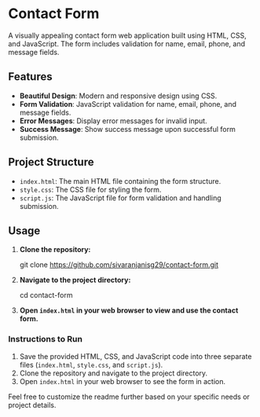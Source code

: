 


# Contact Form

A visually appealing contact form web application built using HTML, CSS, and JavaScript. The form includes validation for name, email, phone, and message fields.

## Features

- **Beautiful Design**: Modern and responsive design using CSS.
- **Form Validation**: JavaScript validation for name, email, phone, and message fields.
- **Error Messages**: Display error messages for invalid input.
- **Success Message**: Show success message upon successful form submission.

## Project Structure

- `index.html`: The main HTML file containing the form structure.
- `style.css`: The CSS file for styling the form.
- `script.js`: The JavaScript file for form validation and handling submission.

## Usage

1. **Clone the repository:**

   git clone https://github.com/sivaranjanisg29/contact-form.git
 

2. **Navigate to the project directory:**

   cd contact-form
 

3. **Open `index.html` in your web browser to view and use the contact form.**

### Instructions to Run
1. Save the provided HTML, CSS, and JavaScript code into three separate files (`index.html`, `style.css`, and `script.js`).
2. Clone the repository and navigate to the project directory.
3. Open `index.html` in your web browser to see the form in action.

Feel free to customize the readme further based on your specific needs or project details.
